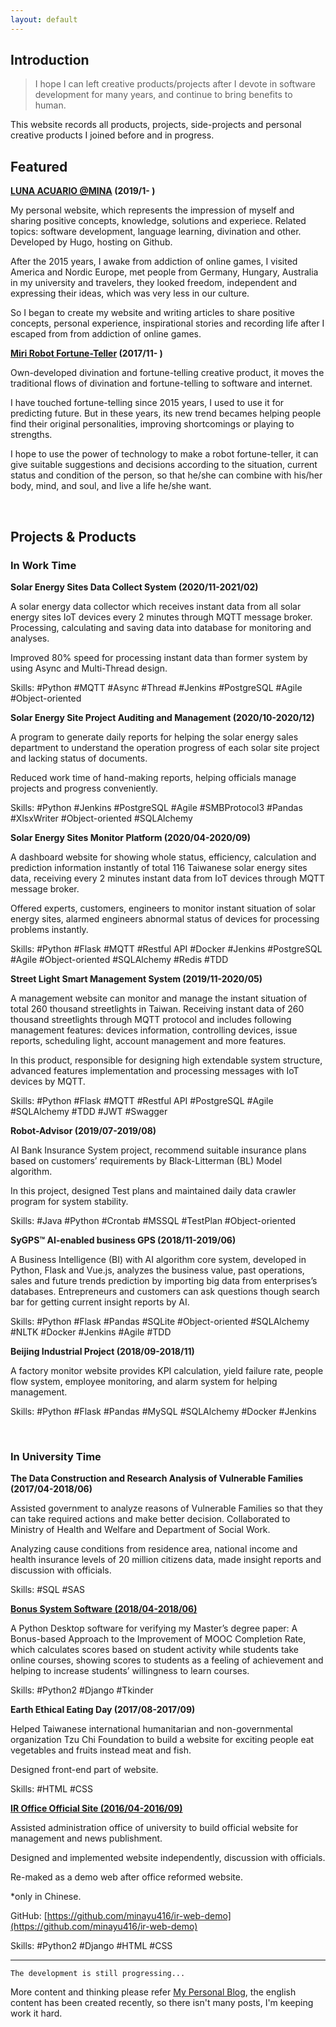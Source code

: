 ```yaml
---
layout: default
---
```


## Introduction

> I hope I can left creative products/projects after I devote in software development for many years, and continue to bring benefits to human.
>

This website records all products, projects, side-projects and personal creative products I joined before and in progress.

## Featured

**[LUNA ACUARIO @MINA](https://minayu.site/en/) (2019/1- )**

My personal website, which represents the impression of myself and sharing positive concepts, knowledge, solutions and experiece. Related topics: software development, language learning, divination and other. Developed by Hugo, hosting on Github.

After the 2015 years, I awake from addiction of online games, I visited America and Nordic Europe, met people from Germany, Hungary, Australia in my university and travelers, they looked freedom, independent and expressing their ideas, which was very less in our culture. 

So I began to create my website and writing articles to share positive concepts, personal experience, inspirational stories and recording life after I escaped from from addiction of online games.

**[Miri Robot Fortune-Teller](https://minayu.site/miri-robot-fortune-teller/) (2017/11- )**

Own-developed divination and fortune-telling creative product, it moves the traditional flows of divination and fortune-telling to software and internet. 

I have touched fortune-telling since 2015 years, I used to use it for predicting future. But in these years, its new trend becames helping people find their original personalities, improving shortcomings or playing to strengths. 

I hope to use the power of technology to make a robot fortune-teller, it can give suitable suggestions and decisions according to the situation, current status and condition of the person, so that he/she can combine with his/her body, mind, and soul, and live a life he/she want.

<br>

## Projects & Products

### In Work Time

**Solar Energy Sites Data Collect System (2020/11-2021/02)**

A solar energy data collector which receives instant data from all solar energy sites IoT devices every 2 minutes through MQTT message broker. Processing, calculating and saving data into database for monitoring and analyses.

Improved 80% speed for processing instant data than former system by using Async and Multi-Thread design. 

Skills: #Python #MQTT #Async #Thread #Jenkins #PostgreSQL #Agile #Object-oriented

**Solar Energy Site Project Auditing and Management (2020/10-2020/12)**

A program to generate daily reports for helping the solar energy sales department to understand the operation progress of each solar site project and lacking status of documents.

Reduced work time of hand-making reports, helping officials manage projects and progress conveniently.

Skills: #Python #Jenkins #PostgreSQL #Agile #SMBProtocol3 #Pandas #XlsxWriter #Object-oriented #SQLAlchemy

**Solar Energy Sites Monitor Platform (2020/04-2020/09)**

A dashboard website for showing whole status, efficiency, calculation and prediction information instantly of total 116 Taiwanese solar energy sites data, receiving every 2 minutes instant data from IoT devices through MQTT message broker.

Offered experts, customers, engineers to monitor instant situation of solar energy sites, alarmed engineers abnormal status of devices for processing problems instantly.

Skills: #Python #Flask #MQTT #Restful API #Docker #Jenkins #PostgreSQL #Agile #Object-oriented #SQLAlchemy #Redis #TDD

**Street Light Smart Management System (2019/11-2020/05)**

A management website can monitor and manage the instant situation of total 260 thousand streetlights in Taiwan. Receiving instant data of 260 thousand streetlights through MQTT protocol and includes following management features: devices information, controlling devices, issue reports, scheduling light, account management and more features.

In this product, responsible for designing high extendable system structure, advanced features implementation and processing messages with IoT devices by MQTT.

Skills: #Python #Flask #MQTT #Restful API #PostgreSQL #Agile #SQLAlchemy #TDD #JWT #Swagger

**Robot-Advisor (2019/07-2019/08)**

AI Bank Insurance System project, recommend suitable insurance plans based on customers’ requirements by Black-Litterman (BL) Model algorithm.

In this project, designed Test plans and maintained daily data crawler program for system stability.

Skills: #Java #Python #Crontab #MSSQL #TestPlan #Object-oriented

**SyGPS™ AI-enabled business GPS (2018/11-2019/06)**

A Business Intelligence (BI) with AI algorithm core system, developed in Python, Flask and Vue.js, analyzes the business value, past operations, sales and future trends prediction by importing big data from enterprises’s databases. Entrepreneurs and customers can ask questions though search bar for getting current insight reports by AI.

Skills: #Python #Flask #Pandas #SQLite #Object-oriented #SQLAlchemy #NLTK #Docker #Jenkins #Agile #TDD

**Beijing Industrial Project (2018/09-2018/11)**

A factory monitor website provides KPI calculation, yield failure rate, people flow system, employee monitoring, and alarm system for helping management.

Skills: #Python #Flask #Pandas #MySQL #SQLAlchemy #Docker #Jenkins

<br>

### In University Time

**The Data Construction and Research Analysis of Vulnerable Families (2017/04-2018/06)**

Assisted government to analyze reasons of Vulnerable Families so that they can take required actions and make better decision. Collaborated to Ministry of Health and Welfare and Department of Social Work.

Analyzing cause conditions from residence area, national income and health insurance levels of 20 million citizens data, made insight reports and discussion with officials. 

Skills: #SQL #SAS

**[Bonus System Software (2018/04-2018/06)](https://github.com/minayu416/AddPoint)**

A Python Desktop software for verifying my Master’s degree paper: A Bonus-based Approach to the Improvement of MOOC Completion Rate, which calculates scores based on student activity while students take online courses, showing scores to students as a feeling of achievement and helping to increase students’ willingness to learn courses. 

Skills: #Python2 #Django #Tkinder

**Earth Ethical Eating Day (2017/08-2017/09)**

Helped Taiwanese international humanitarian and non-governmental organization Tzu Chi Foundation to build a website for exciting people eat vegetables and fruits instead meat and fish. 

Designed front-end part of website.

Skills: #HTML #CSS

**[IR Office Official Site (2016/04-2016/09)](https://ir-web-demo.herokuapp.com/)**

Assisted administration office of university to build official website for management and news publishment.

Designed and implemented website independently, discussion with officials.

Re-maked as a demo web after office reformed website.

*only in Chinese.

GitHub: [https://github.com/minayu416/ir-web-demo](https://github.com/minayu416/ir-web-demo)

Skills: #Python2 #Django #HTML #CSS

<hr>

```
The development is still progressing...
```

More content and thinking please refer [My Personal Blog](https://minayu.site/en/), the english content has been created recently, so there isn't many posts, I'm keeping work it hard.